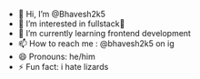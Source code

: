 - 👋 Hi, I’m @Bhavesh2k5
- 👀 I’m interested in fullstack💯
- 🌱 I’m currently learning frontend development
- 📫 How to reach me : @bhavesh2k5 on ig
- 😄 Pronouns: he/him
- ⚡ Fun fact: i hate lizards

<!---
Bhavesh2k5/Bhavesh2k5 is a ✨ special ✨ repository because its `README.md` (this file) appears on your GitHub profile.
You can click the Preview link to take a look at your changes.
--->
